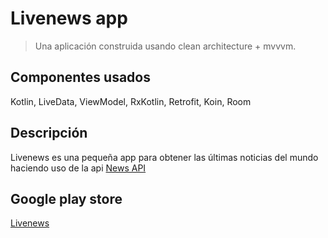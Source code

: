 # Livenews app

> Una aplicación construida usando clean architecture + mvvvm.

## Componentes usados
Kotlin, LiveData, ViewModel, RxKotlin, Retrofit, Koin, Room

## Descripción
Livenews es una pequeña app para obtener las últimas noticias del mundo haciendo uso de la api [News API](https://newsapi.org/)


## Google play store 
[Livenews](https://play.google.com/store/apps/details?id=dev.arteaga.breakingnews)


